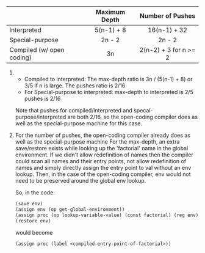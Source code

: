 |                           | Maximum Depth |    Number of Pushes   |
|---------------------------|:-------------:|:---------------------:|
| Interpreted               |   5(n-1) + 8  |      16(n-1) + 32     |
| Special-purpose           |     2n - 2    |         2n - 2        |
| Compiled (w/ open coding) |       3n      | 2(n-2) + 3 for n >= 2 |

1. * Compiled to interpreted:
     The max-depth ratio is 3n / (5(n-1) + 8) or 3/5 if n is large.
     The pushes ratio is 2/16
   * For Special-purpose to interpreted:
     max-depth to interpreted is 2/5
     pushes is 2/16

   Note that pushes for compiled/interpreted and specal-purpose/interpreted are both 2/16, so the open-coding compiler does
   as well as the special-purpose machine for this case.
2. For the number of pushes, the open-coding compiler already does as well as the special-purpose machine
   For the max-depth, an extra save/restore exists while looking up the 'factorial' name in the global environment.
   If we didn't allow redefinition of names then the compiler could scan all names and their
   entry points, not allow redefinition of names and simply directly assign the entry point to val without an env lookup.
   Then, in the case of the open-coding compiler, env would not need to be preserved around the global env lookup.

   So, in the code:

   ```lisp
   (save env)
   (assign env (op get-global-environment))
   (assign proc (op lookup-variable-value) (const factorial) (reg env))
   (restore env)
   ```

   would become
   ```lisp
   (assign proc (label <compiled-entry-point-of-factorial>))
   ```

